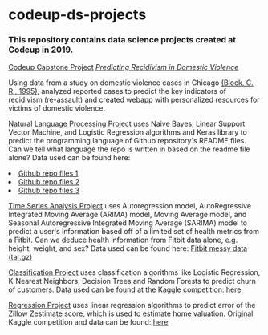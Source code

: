 # codeup-ds-projects
### This repository contains data science projects created at Codeup in 2019. 
<p><a href="https://github.com/codeup-capstone-one/domestic-violence">Codeup Capstone Project</a> <a href="https://ddfloww.com/domestic-violence"><em>Predicting Recidivism in Domestic Violence</em></a></p>
<p>Using data from a study on domestic violence cases in Chicago <a href="https://www.icpsr.umich.edu/icpsrweb/NACJD/studies/3002">(Block, C. R., 1995)</a>, analyzed reported cases to predict the key indicators of recidivism (re-assault) and created webapp with personalized resources for victims of domestic violence.</p>

<a href='https://github.com/jessejinnaruiz/codeup-ds-projects/blob/master/jesse_nlp_nb.ipynb'>Natural Language Processing Project</a> uses Naive Bayes, Linear Support Vector Machine, and Logistic Regression algorithms and Keras library to predict the programming language of Github repository's README files. Can we tell what language the repo is written in based on the readme file alone? Data used can be found here: 
<li> <a href='https://drive.google.com/file/d/1dG70nYhhvwHqMTlQoke8IOW7ihFj1_0n/view?usp=sharing'>Github repo files 1</a> </li>
<li> <a href='https://drive.google.com/file/d/1L1AIJ5lFWyizCdSQmPsQakKSKZjW6HIf/view?usp=sharing'>Github repo files 2</a> </li>
<li> <a href='https://drive.google.com/file/d/1SsQUFi-bKbyvyo8wPja12xkhMp5n6TyA/view?usp=sharing'>Github repo files 3</a> </li>


<a href='https://github.com/jessejinnaruiz/codeup-ds-projects/blob/master/jesse_fitbit.ipynb'>Time Series Analysis Project</a> uses Autoregression model, AutoRegressive Integrated Moving Average (ARIMA) model, Moving Average model, and  Seasonal Autoregressive Integrated Moving Average (SARIMA) model to predict a user's  information based off of a limited set of health metrics from a Fitbit. Can we deduce health information from Fitbit data alone, e.g. height, weight, and sex? Data used can be found here: 
<a href='https://drive.google.com/file/d/1ogqNLhgCRf7WHgwgcFucFvBqnyQbP4jA/view?usp=sharing'>Fitbit messy data (tar.gz)</a>


<a href='https://github.com/jessejinnaruiz/codeup-ds-projects/blob/master/Classification_Proj_JesseRuiz.ipynb'>Classification Project</a> uses classification algorithms like Logistic Regression, K-Nearest Neighbors, Decision Trees and Random Forests to predict churn of customers. Data used can be found at the Kaggle competition: <a href='https://www.kaggle.com/vhcg77/telcom-churns-dataset'>here</a>

<a href='https://github.com/jessejinnaruiz/codeup-ds-projects/blob/master/Regression_Proj_JesseRuiz.ipynb'>Regression Project</a> uses linear regression algorithms to predict error of the Zillow Zestimate score, which is used to estimate home valuation. Original Kaggle competition and data can be found: <a href='https://www.kaggle.com/c/zillow-prize-1'>here</a>

